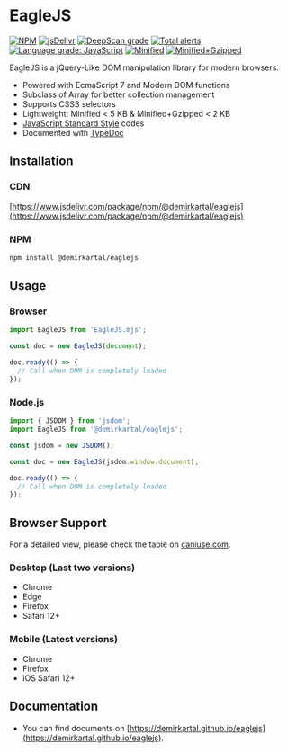 # EagleJS

[![NPM](https://badgen.net/npm/v/@demirkartal/eaglejs)](https://www.npmjs.com/package/@demirkartal/eaglejs)
[![jsDelivr](https://data.jsdelivr.com/v1/package/npm/@demirkartal/eaglejs/badge?style=rounded)](https://www.jsdelivr.com/package/npm/@demirkartal/eaglejs)
[![DeepScan grade](https://deepscan.io/api/teams/12532/projects/16494/branches/356366/badge/grade.svg)](https://deepscan.io/dashboard#view=project&tid=12532&pid=16494&bid=356366)
[![Total alerts](https://img.shields.io/lgtm/alerts/g/demirkartal/eaglejs.svg?logo=lgtm&logoWidth=18)](https://lgtm.com/projects/g/demirkartal/eaglejs/alerts/)
[![Language grade: JavaScript](https://img.shields.io/lgtm/grade/javascript/g/demirkartal/eaglejs.svg?logo=lgtm&logoWidth=18)](https://lgtm.com/projects/g/demirkartal/eaglejs/context:javascript)
[![Minified](https://badgen.net/bundlephobia/min/@demirkartal/eaglejs)](https://bundlephobia.com/result?p=@demirkartal/eaglejs)
[![Minified+Gzipped](https://badgen.net/bundlephobia/minzip/@demirkartal/eaglejs)](https://bundlephobia.com/result?p=@demirkartal/eaglejs)

EagleJS is a jQuery-Like DOM manipulation library for modern browsers.

- Powered with EcmaScript 7 and Modern DOM functions
- Subclass of Array for better collection management
- Supports CSS3 selectors
- Lightweight: Minified < 5 KB & Minified+Gzipped < 2 KB
- [JavaScript Standard Style](https://standardjs.com "JavaScript Standard Style") codes
- Documented with [TypeDoc](https://typedoc.org "TypeDoc")

## Installation

### CDN

[https://www.jsdelivr.com/package/npm/@demirkartal/eaglejs](https://www.jsdelivr.com/package/npm/@demirkartal/eaglejs)

### NPM

```sh
npm install @demirkartal/eaglejs
```

## Usage

### Browser

```js
import EagleJS from 'EagleJS.mjs';

const doc = new EagleJS(document);

doc.ready(() => {
  // Call when DOM is completely loaded
});
```

### Node.js

```js
import { JSDOM } from 'jsdom';
import EagleJS from '@demirkartal/eaglejs';

const jsdom = new JSDOM();

const doc = new EagleJS(jsdom.window.document);

doc.ready(() => {
  // Call when DOM is completely loaded
});
```

## Browser Support

For a detailed view, please check the table on [caniuse.com](https://caniuse.com/mdn-api_element_closest,mdn-api_element_matches,mdn-api_element_toggleattribute,dom-manip-convenience,es6,es6-module,array-includes).

### Desktop (Last two versions)

- Chrome
- Edge
- Firefox
- Safari 12+

### Mobile (Latest versions)

- Chrome
- Firefox
- iOS Safari 12+

## Documentation

- You can find documents on [https://demirkartal.github.io/eaglejs](https://demirkartal.github.io/eaglejs).
